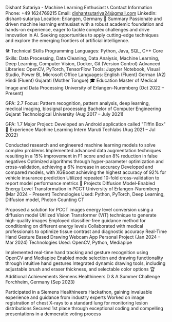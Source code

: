 Dishant Sutariya - Machine Learning Enthusiast
📞 Contact Information
Phone: +49 1624769215
Email: dishantsutariya24@gmail.com
LinkedIn: dishant-sutariya
Location: Erlangen, Germany
📝 Summary
Passionate and driven machine learning enthusiast with a robust academic foundation and hands-on experience, eager to tackle complex challenges and drive innovation in AI. Seeking opportunities to apply cutting-edge techniques and explore the emerging frontiers of artificial intelligence.

🛠 Technical Skills
Programming Languages: Python, Java, SQL, C++
Core Skills: Data Processing, Data Cleaning, Data Analysis, Machine Learning, Deep Learning, Computer Vision, Docker, Git (Version Control)
Advanced Libraries: OpenCV, PyTorch, TensorFlow
Tools: Jupyter Notebook, Visual Studio, Power BI, Microsoft Office
Languages:
English (Fluent)
German (A2)
Hindi (Fluent)
Gujarati (Mother Tongue)
🎓 Education
Master of Medical Image and Data Processing
University of Erlangen-Nuremberg (Oct 2022 – Present)

GPA: 2.7
Focus: Pattern recognition, pattern analysis, deep learning, medical imaging, biosignal processing
Bachelor of Computer Engineering
Gujarat Technological University (Aug 2017 – July 2021)

GPA: 1.7
Major Project: Developed an Android application called "Tiffin Box"
💼 Experience
Machine Learning Intern
Maruti Techlabs (Aug 2021 – Jul 2022)

Conducted research and engineered machine learning models to solve complex problems
Implemented advanced data augmentation techniques resulting in a 15% improvement in F1 score and an 8% reduction in false negatives
Optimized algorithms through hyper-parameter optimization and cross-validation, achieving a 6% increase in accuracy
Developed and compared models, with XGBoost achieving the highest accuracy of 92% for vehicle insurance prediction
Utilized repeated 10-fold cross-validation to report model performance metrics
🚀 Projects
Diffusion Model-Enabled Energy Level Transformation in PCCT
University of Erlangen-Nuremberg (Mar 2024 – Present)
Technologies Used: Python, PyTorch, Deep Learning, Diffusion model, Photon Counting CT

Proposed a solution for PCCT images energy level conversion using a diffusion model
Utilized Vision Transformer (ViT) technique to generate high-quality images
Employed classifier-free guidance method for conditioning on different energy levels
Collaborated with medical professionals to optimize tissue contrast and diagnostic accuracy
Real-Time Hand Gesture Based Drawing Webcam App
Personal Project (Jan 2024 – Mar 2024)
Technologies Used: OpenCV, Python, Mediapipe

Implemented real-time hand tracking and gesture recognition using OpenCV and Mediapipe
Enabled mode selection and drawing functionality through intuitive hand gestures
Integrated dynamic drawing tools, including adjustable brush and eraser thickness, and selectable color options
🏆 Additional Achievements
Siemens Healthineers D & A Summer Challenge
Forchheim, Germany (Sep 2023)

Participated in a Siemens Healthineers Hackathon, gaining invaluable experience and guidance from industry experts
Worked on image registration of chest X-rays to a standard lung for monitoring lesion distributions
Secured 1st place through exceptional coding and compelling presentations in a democratic voting process
